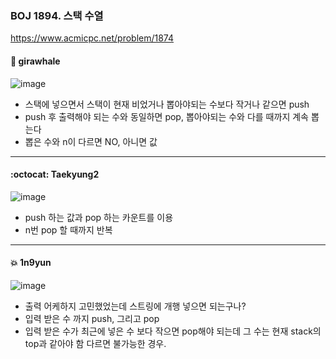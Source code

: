 ### BOJ 1894. 스택 수열
https://www.acmicpc.net/problem/1874

#### :whale: girawhale

![image](https://user-images.githubusercontent.com/48428699/91387431-3fa54b80-e870-11ea-9d7b-4f24cec39f28.png)

- 스택에 넣으면서 스택이 현재 비었거나 뽑아야되는 수보다 작거나 같으면 push
- push 후 출력해야 되는 수와 동일하면 pop, 뽑아야되는 수와 다를 때까지 계속 뽑는다
- 뽑은 수와 n이 다르면 NO, 아니면 값 


---

#### :octocat: Taekyung2
![image](https://user-images.githubusercontent.com/37056992/91516811-5e1a4e00-e927-11ea-9538-43436af6962e.png)

- push 하는 값과 pop 하는 카운트를 이용
- n번 pop 할 때까지 반복


---

#### :boom: 1n9yun
![image](https://user-images.githubusercontent.com/38209225/91534539-a5ff9c00-e94c-11ea-95c2-161893184fb4.png)

- 출력 어케하지 고민했었는데 스트링에 개행 넣으면 되는구나?
- 입력 받은 수 까지 push, 그리고 pop
- 입력 받은 수가 최근에 넣은 수 보다 작으면 pop해야 되는데 그 수는 현재 stack의 top과 같아야 함 다르면 불가능한 경우.

